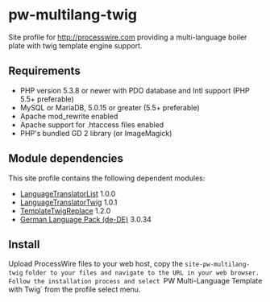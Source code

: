 # pw-multilang-twig

Site profile for http://processwire.com providing a multi-language boiler plate with twig template engine support.

## Requirements

* PHP version 5.3.8 or newer with PDO database and Intl support (PHP 5.5+ preferable)
* MySQL or MariaDB, 5.0.15 or greater (5.5+ preferable)
* Apache mod_rewrite enabled
* Apache support for .htaccess files enabled
* PHP's bundled GD 2 library (or ImageMagick)

## Module dependencies

This site profile contains the following dependent modules:

* [LanguageTranslatorList](https://modules.processwire.com/modules/language-translator-list/) 1.0.0
* [LanguageTranslatorTwig](https://modules.processwire.com/modules/language-translator-twig/) 1.0.1
* [TemplateTwigReplace](https://modules.processwire.com/modules/template-twig-replace/) 1.2.0
* [German Language Pack (de-DE)](https://modules.processwire.com/modules/german/) 3.0.34

## Install

Upload ProcessWire files to your web host, copy the `site-pw-multilang-twig` `folder to your files and navigate to the URL in your web browser. Follow the installation process and select `PW Multi-Language Template with Twig` from the profile select menu.
